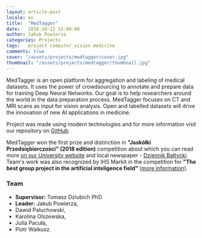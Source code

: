 ```yaml
---
layout: article-post
locale: en
title:  "MedTagger"
date:   2018-10-11 12:00:00
author: Jakub Powierza
categories: Projects
tags:	project computer_vision medicine
comments: true
cover: "/assets/projects/medtagger/cover.jpg"
thumbnail: "/assets/projects/medtagger/thumbnail.jpg"
---
```


MedTagger is an open platform for aggregation and labeling of medical datasets. It uses the power of crowdsourcing 
 to annotate and prepare data for training Deep Neural Networks. Our goal is to help researchers around the world
 in the data preparation process. MedTagger focuses on CT and MRI scans as input for vision analysis. Open and labelled
 datasets will drive the innovation of new AI applications in medicine.

Project was made using modern technologies and for more information visit our repository on
 [GitHub](https://github.com/medtagger/MedTagger).

MedTagger won the first prize and distinction in **"Jaskółki Przedsiębiorczości" (2018 edition)** competition
 about which you can read more
 [on our University website](https://pg.edu.pl/aktualnosci/-/asset_publisher/hWGncmoQv7K0/content/znamy-zwyciezcow-konkursu-jaskolki-przedsiebiorczosci-2018?p_p_auth=P9f0lKZA)
 and local newspaper - [Dziennik Bałtycki](https://dziennikbaltycki.pl/jaskolki-przedsiebiorczosci-2018-studenci-politechniki-gdanskiej-wymyslili-srodek-zwalczajacy-cellulit/ar/13296702). Team's work was also recognized by IHS Markit in the competition for **"The best group project in the
 artificial inteligence field"** ([more information](https://pg.edu.pl/aktualnosci/-/asset_publisher/hWGncmoQv7K0/content/studenci-pg-stworzyli-robota-do-inspekcji-inteligentnych-budynkow)).

### Team

 - **Supervisor:** Tomasz Dziubich PhD
 - **Leader:** Jakub Powierza,
 - Dawid Paluchowski,
 - Karolina Olszewska,
 - Julia Pacuła,
 - Piotr Walkusz.

